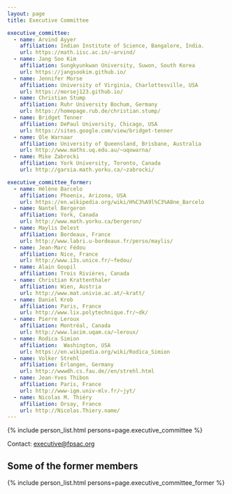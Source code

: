 ```yaml
---
layout: page
title: Executive Committee

executive_committee:
  - name: Arvind Ayyer
    affiliation: Indian Institute of Science, Bangalore, India. 
    url: https://math.iisc.ac.in/~arvind/
  - name: Jang Soo Kim
    affiliation: Sungkyunkwan University, Suwon, South Korea
    url: https://jangsookim.github.io/
  - name: Jennifer Morse
    affiliation: University of Virginia, Charlottesville, USA
    url: https://morsej123.github.io/
  - name: Christian Stump
    affiliation: Ruhr University Bochum, Germany
    url: https://homepage.rub.de/christian.stump/
  - name: Bridget Tenner
    affiliation: DePaul University, Chicago, USA
    url: https://sites.google.com/view/bridget-tenner
  - name: Ole Warnaar
    affiliation: University of Queensland, Brisbane, Australia
    url: http://www.maths.uq.edu.au/~uqowarna/
  - name: Mike Zabrocki
    affiliation: York University, Toronto, Canada
    url: http://garsia.math.yorku.ca/~zabrocki/

executive_committee_former:
  - name: Hélène Barcelo
    affiliation: Phoenix, Arizona, USA
    url: https://en.wikipedia.org/wiki/H%C3%A9l%C3%A8ne_Barcelo
  - name: Nantel Bergeron
    affiliation: York, Canada
    url: http://www.math.yorku.ca/bergeron/
  - name: Maylis Delest
    affiliation: Bordeaux, France
    url: http://www.labri.u-bordeaux.fr/perso/maylis/
  - name: Jean-Marc Fédou
    affiliation: Nice, France
    url: http://www.i3s.unice.fr/~fedou/
  - name: Alain Goupil
    affiliation: Trois Rivières, Canada
  - name: Christian Krattenthaler
    affiliation: Wien, Austria
    url: http://www.mat.univie.ac.at/~kratt/
  - name: Daniel Krob
    affiliation: Paris, France
    url: http://www.lix.polytechnique.fr/~dk/
  - name: Pierre Leroux
    affiliation: Montréal, Canada
    url: http://www.lacim.uqam.ca/~leroux/
  - name: Rodica Simion
    affiliation:  Washington, USA
    url: https://en.wikipedia.org/wiki/Rodica_Simion
  - name: Volker Strehl
    affiliation: Erlangen, Germany
    url: http://wwwdh.cs.fau.de//en/strehl.html
  - name: Jean-Yves Thibon
    affiliation: Paris, France
    url: http://www-igm.univ-mlv.fr/~jyt/
  - name: Nicolas M. Thiéry
    affiliation: Orsay, France
    url: http://Nicolas.Thiery.name/
---
```


{% include person_list.html persons=page.executive_committee %}

Contact: executive@fpsac.org

## Some of the former members

{% include person_list.html persons=page.executive_committee_former %}
